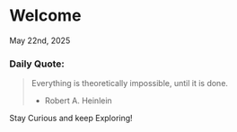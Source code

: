 # Welcome

May 22nd, 2025

### Daily Quote:
> Everything is theoretically impossible, until it is done.
> 	- Robert A. Heinlein

Stay Curious and keep Exploring!
